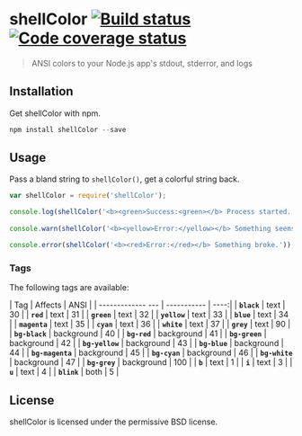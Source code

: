 # shellColor  [![Build status][travis-image]][travis] [![Code coverage status][coveralls-image]][coveralls]
> ANSI colors to your Node.js app's stdout, stderror, and logs

## Installation

Get shellColor with npm.

```javascript
npm install shellColor --save
```

## Usage

Pass a bland string to `shellColor()`, get a colorful string back.

```javascript
var shellColor = require('shellColor');

console.log(shellColor('<b><green>Success:<green></b> Process started.'));
  
console.warn(shellColor('<b><yellow>Error:</yellow></b> Something seems wrong....'));

console.error(shellColor('<b><red>Error:</red></b> Something broke.'));
```

### Tags

The following tags are available:

| Tag               | Affects     | ANSI |
| ------------- --- | ----------- | ----:|
| **`black`**       |        text |   30 |
| **`red`**         |        text |   31 |
| **`green`**       |        text |   32 |
| **`yellow`**      |        text |   33 |
| **`blue`**        |        text |   34 |
| **`magenta`**     |        text |   35 |
| **`cyan`**        |        text |   36 |
| **`white`**       |        text |   37 |
| **`grey`**        |        text |   90 |
| **`bg-black`**    |  background |   40 |
| **`bg-red`**      |  background |   41 |
| **`bg-green`**    |  background |   42 |
| **`bg-yellow`**   |  background |   43 |
| **`bg-blue`**     |  background |   44 |
| **`bg-magenta`**  |  background |   45 |
| **`bg-cyan`**     |  background |   46 |
| **`bg-white`**    |  background |   47 |
| **`bg-grey`**     |  background |  100 |
| **`b`**           |        text |    1 |
| **`i`**           |        text |    3 |
| **`u`**           |        text |    4 |
| **`blink`**       |        both |    5 |


## License

shellColor is licensed under the permissive BSD license.


[coveralls]: https://coveralls.io/r/lazd/shellColor
[coveralls-image]: https://coveralls.io/repos/lazd/shellColor/badge.png?branch=master

[travis]: http://travis-ci.org/lazd/shellColor
[travis-image]: https://secure.travis-ci.org/lazd/shellColor.png?branch=master